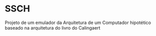 # SSCH
Projeto de um emulador da Arquitetura de um Computador hipotético baseado na arquitetura do livro do Calingaert
